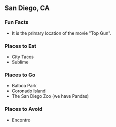 ## San Diego, CA

### Fun Facts
- It is the primary location of the movie "Top Gun".

### Places to Eat
- City Tacos
- Sublime

### Places to Go
- Balboa Park
- Coronado Island
- The San Diego Zoo (we have Pandas)

### Places to Avoid
- Encontro

